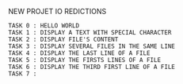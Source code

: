 NEW PROJET IO REDICTIONS


	TASK 0 : HELLO WORLD
	TASK 1 : DISPLAY A TEXT WITH SPECIAL CHARACTER
	TASK 2 : DISPLAY FILE'S CONTENT
	TASK 3 : DISPLAY SEVERAL FILES IN THE SAME LINE	
	TASK 4 : DISPLAY THE LAST LINE OF A FILE
	TASK 5 : DISPLAY THE FIRSTS LINES OF A FILE
	TASK 6 : DISPLAY THE THIRD FIRST LINE OF A FILE
	TASK 7 :
